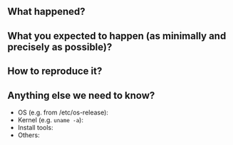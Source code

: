 <!--
Hi, thank you for opening an issue! We really appreciate you taking the time to give us feedback.
Before hitting the button...

** Is this a FEATURE REQUEST? **

If so, please search existing feature requests, and if you find a similar one, up-vote it and/or 
add your comments to it instead.
If you did not find a similar one, please describe in details:
- why: your use-case, specific constraints you may have, etc.
- what: the feature/behaviour/change you would like to see?
Do not hesitate, when appropriate, to share the exact commands or API you would like, and/or to
share a diagram (e.g.: asciiflow.com, or draw.io): "a picture is worth a thousand words".

** Is this a BUG REPORT? **

If you are reporting a new issue, make sure that we do not have any duplicates
already open. You can ensure this by searching the issue list for this
repository. If there is a duplicate, please close your issue and add a comment
to the existing issue instead.

If you suspect your issue is a bug, please edit your issue description to
include the BUG REPORT INFORMATION shown below. If you fail to provide this
information within 7 days, we cannot debug your issue and will close it. We
will, however, reopen it if you later provide the information.

Please fill in as much of the template below as you can.

Thank you!
-->

## What happened?
<!-- Error message, actual behaviour, etc. Full stack traces much appreciated.  -->

## What you expected to happen (as minimally and precisely as possible)?
<!-- Describe the results you expected. -->

## How to reproduce it?
<!-- Specific steps, as minimally and precisely as possible. -->

## Anything else we need to know?
- OS (e.g. from /etc/os-release):
- Kernel (e.g. `uname -a`):
- Install tools:
- Others:
<!-- 
Additional information you deem important (e.g. issue happens only occasionally, special hardware required?, ...etc). 
-->
